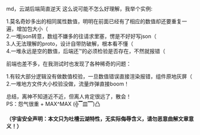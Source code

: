 md，云湖后端简直逆天
这么说可能不怎么好理解，我举个实例:  

1.莫名奇妙多出的相同属性数值，明明在前面已经有了相应的数值却还要重复一遍，增加包大小（  
2.一堆json转意，数组不嫌多的往请求里塞，愣是不好好写json（  
3.人无法理解的proto，设计自带防破解，根本看不懂（  
4.一堆永远是空的数值，后端还™的必须检验是否存在，不然就报错（  

前端也差不多，在我测试时也发现了各种稀奇的问题：  

1.有较大部分逻辑没有做数值校验，一旦数值错误直接渲染报错，组件原地灰屏（  
2.一堆地方文件大小校验没做，流量炸弹直接boom！  

总结，离神不知道近不近，但离人肯定很远了，散会！  
PS：怨气很重 + MAX^MAX (╬▔皿▔)凸
#### （宇宙安全声明：本文只为吐槽云湖特性，无实际侮辱含义，请勿恶意曲解文章意义！）
